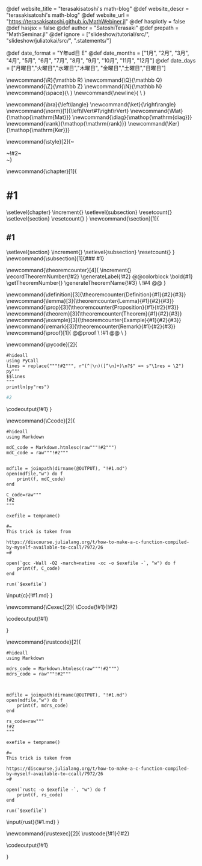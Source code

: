 <!-- ---------------------------------------------------
Add here global page variables to use throughout your
website.
The website_* must be defined for the RSS to work
----------------------------------------------------- -->
@def website_title = "terasakisatoshi's math-blog"
@def website_descr = "terasakisatoshi's math-blog"
@def website_url   = "https://terasakisatoshi.github.io/MathWebiner.jl"
@def hasplotly = false
@def hasjsx = false
@def author = "SatoshiTerasaki"
@def prepath = "MathSeminar.jl"
@def ignore = ["slideshow/tutorial/src/", "slideshow/juliatokai/src/", ".statements/"]

<!-- Thank you Lucas-->
<!-- https://github.com/tlienart/Franklin.jl/blob/e0fe6b99bef5a4a054d793a410e3e83fb9876250/test/utils/misc.jl#L129-L190 -->
@def date_format = "Y年ud日 E"
@def date_months = ["1月", "2月", "3月", "4月", "5月", "6月",
                    "7月", "8月", "9月", "10月", "11月", "12月"]
@def date_days = ["月曜日","火曜日","水曜日","木曜日",
                    "金曜日","土曜日","日曜日"]

<!-- ---------------------------------------------------
Add here global latex commands to use throughout your
pages. It can be math commands but does not need to be.
For instance:
* \newcommand{\phrase}{This is a long phrase to copy.}
----------------------------------------------------- -->
\newcommand{\R}{\mathbb R}
\newcommand{\Q}{\mathbb Q}
\newcommand{\Z}{\mathbb Z}
\newcommand{\N}{\mathbb N}
\newcommand{\space}{\ }
\newcommand{\newline}{ \\ }

<!-- New Command w.r.t Linear Algebra -->
\newcommand{\bra}{\left\langle}
\newcommand{\ket}{\right\rangle}
\newcommand{\norm}[1]{\left\lVert#1\right\rVert}
\newcommand{\Mat}{\mathop{\mathrm{Mat}}}
\newcommand{\diag}{\mathop{\mathrm{diag}}}
\newcommand{\rank}{\mathop{\mathrm{rank}}}
\newcommand{\Ker}{\mathop{\mathrm{Ker}}}
<!-- Put a box around something and pass some css styling to the box
(useful for images for instance) e.g. :
\style{width:80%;}{![](path/to/img.png)} -->
\newcommand{\style}[2]{~~~<div style="!#1;margin-left:auto;margin-right:auto;">~~~!#2~~~</div>~~~}

<!-- define document counter enumerated by utils.jl -->

\newcommand{\chapter}[1]{
# #1
\setlevel{chapter} \increment{}
\setlevel{subsection} \resetcount{} <!-- reset subsection -->
\setlevel{section} \resetcount{}    <!-- reset section -->
}
\newcommand{\section}[1]{
## #1

\setlevel{section} \increment{}     <!-- increment section -->
\setlevel{subsection} \resetcount{} <!-- reset subsection -->
}
\newcommand{\subsection}[1]{### #1}

<!-- theorem_name, label, title, statement-->
\newcommand{\theoremcounter}[4]{
\increment{}
\recordTheoremNumber{!#2}
\generateLabel{!#2}
@@colorblock \bold{#1} \getTheoremNumber{} \generateTheoremName{!#3} \\ <!-- newline -->
!#4
@@
}

<!-- \command{label}{name}{statement} -->
\newcommand{\definition}[3]{\theoremcounter{Definition}{#1}{#2}{#3}}
\newcommand{\lemma}[3]{\theoremcounter{Lemma}{#1}{#2}{#3}}
\newcommand{\prop}[3]{\theoremcounter{Proposition}{#1}{#2}{#3}}
\newcommand{\theorem}[3]{\theoremcounter{Theorem}{#1}{#2}{#3}}
\newcommand{\example}[3]{\theoremcounter{Example}{#1}{#2}{#3}}
\newcommand{\remark}[3]{\theoremcounter{Remark}{#1}{#2}{#3}}
\newcommand{\proof}[1]{
@@proof \\ <!-- new line -->
!#1
@@
\\ <!-- new line-->
}


\newcommand{\pycode}[2]{
```julia:!#1
#hideall
using PyCall
lines = replace("""!#2""", r"(^|\n)([^\n]+)\n?$" => s"\1res = \2")
py"""
$$lines
"""
println(py"res")
```
```python
#2
```
\codeoutput{!#1}
}


<!-- display C code with syntax highlight-->
\newcommand{\Ccode}[2]{
```julia:!#1
#hideall
using Markdown

mdC_code = Markdown.htmlesc(raw"""!#2""")
mdC_code = raw"""!#2"""


mdfile = joinpath(dirname(@OUTPUT), "!#1.md")
open(mdfile,"w") do f
    print(f, mdC_code)
end

C_code=raw"""
!#2
"""

exefile = tempname()

#=
This trick is taken from

https://discourse.julialang.org/t/how-to-make-a-c-function-compiled-by-myself-available-to-ccall/7972/26
=#

open(`gcc -Wall -O2 -march=native -xc -o $exefile -`, "w") do f
    print(f, C_code)
end

run(`$exefile`)
```

\input{c}{!#1.md}
}

<!-- run C code and display code and its result -->
\newcommand{\Cexec}[2]{
\Ccode{!#1}{!#2}

\codeoutput{!#1}

}

<!-- display Rust code with syntax highlight-->
\newcommand{\rustcode}[2]{
```julia:!#1
#hideall
using Markdown

mdrs_code = Markdown.htmlesc(raw"""!#2""")
mdrs_code = raw"""!#2"""



mdfile = joinpath(dirname(@OUTPUT), "!#1.md")
open(mdfile,"w") do f
    print(f, mdrs_code)
end

rs_code=raw"""
!#2
"""

exefile = tempname()

#=
This trick is taken from

https://discourse.julialang.org/t/how-to-make-a-c-function-compiled-by-myself-available-to-ccall/7972/26
=#

open(`rustc -o $exefile -`, "w") do f
    print(f, rs_code)
end

run(`$exefile`)
```

\input{rust}{!#1.md}
}

<!-- run Rust code and display code and its result -->
\newcommand{\rustexec}[2]{
\rustcode{!#1}{!#2}

\codeoutput{!#1}

}

